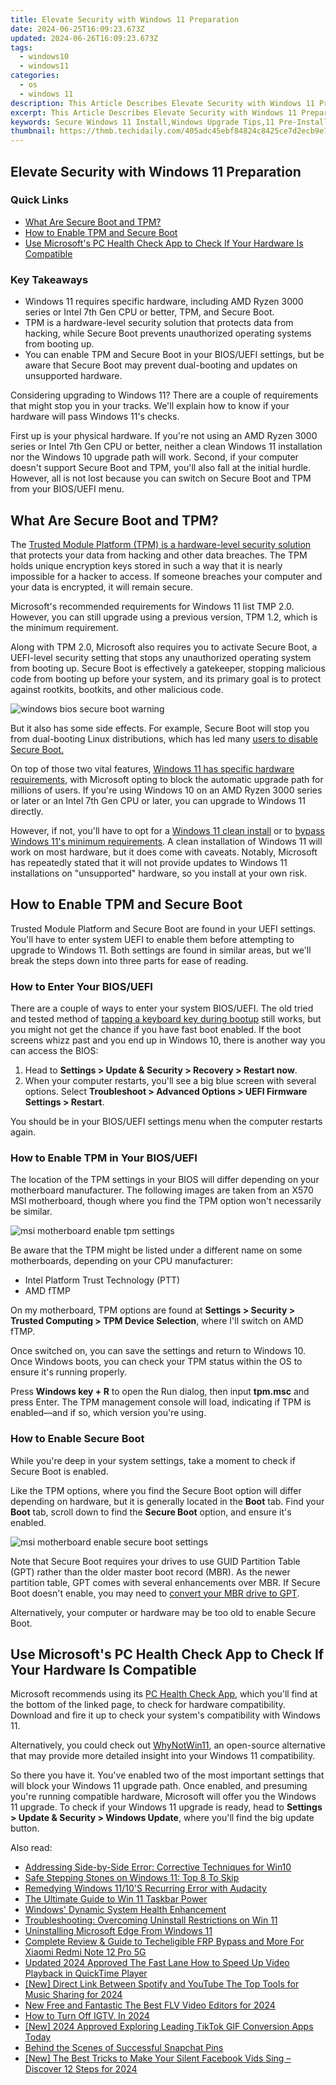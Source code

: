 ```yaml
---
title: Elevate Security with Windows 11 Preparation
date: 2024-06-25T16:09:23.673Z
updated: 2024-06-26T16:09:23.673Z
tags:
  - windows10
  - windows11
categories:
  - os
  - windows 11
description: This Article Describes Elevate Security with Windows 11 Preparation
excerpt: This Article Describes Elevate Security with Windows 11 Preparation
keywords: Secure Windows 11 Install,Windows Upgrade Tips,11 Pre-Install Checklist,Enhance Win11 Security,Prepping for Win11 Update,Windows 11 System Prep,Boosting Win11 Safety
thumbnail: https://thmb.techidaily.com/405adc45ebf84824c8425ce7d2ecb9e77863385d350fb3dba3386c181908ce4e.jpg
---
```


## Elevate Security with Windows 11 Preparation

### Quick Links

* [What Are Secure Boot and TPM?](#what-are-secure-boot-and-tpm)
* [How to Enable TPM and Secure Boot](#how-to-enable-tpm-and-secure-boot)
* [Use Microsoft's PC Health Check App to Check If Your Hardware Is Compatible](#use-microsoft-39-s-pc-health-check-app-to-check-if-your-hardware-is-compatible)

### Key Takeaways

* Windows 11 requires specific hardware, including AMD Ryzen 3000 series or Intel 7th Gen CPU or better, TPM, and Secure Boot.
* TPM is a hardware-level security solution that protects data from hacking, while Secure Boot prevents unauthorized operating systems from booting up.
* You can enable TPM and Secure Boot in your BIOS/UEFI settings, but be aware that Secure Boot may prevent dual-booting and updates on unsupported hardware.

 Considering upgrading to Windows 11? There are a couple of requirements that might stop you in your tracks. We'll explain how to know if your hardware will pass Windows 11's checks.

 First up is your physical hardware. If you're not using an AMD Ryzen 3000 series or Intel 7th Gen CPU or better, neither a clean Windows 11 installation nor the Windows 10 upgrade path will work. Second, if your computer doesn't support Secure Boot and TPM, you'll also fall at the initial hurdle. However, all is not lost because you can switch on Secure Boot and TPM from your BIOS/UEFI menu.

## What Are Secure Boot and TPM?

 The [Trusted Module Platform (TPM) is a hardware-level security solution](http://www.makeuseof.com/what-is-a-trusted-platform-module-tpm/) that protects your data from hacking and other data breaches. The TPM holds unique encryption keys stored in such a way that it is nearly impossible for a hacker to access. If someone breaches your computer and your data is encrypted, it will remain secure.

 Microsoft's recommended requirements for Windows 11 list TMP 2.0\. However, you can still upgrade using a previous version, TPM 1.2, which is the minimum requirement.

 Along with TPM 2.0, Microsoft also requires you to activate Secure Boot, a UEFI-level security setting that stops any unauthorized operating system from booting up. Secure Boot is effectively a gatekeeper, stopping malicious code from booting up before your system, and its primary goal is to protect against rootkits, bootkits, and other malicious code.

![windows bios secure boot warning](https://static1.makeuseofimages.com/wordpress/wp-content/uploads/2021/10/windows-bios-secure-boot-warning.jpg)

 But it also has some side effects. For example, Secure Boot will stop you from dual-booting Linux distributions, which has led many [users to disable Secure Boot.](https://www.makeuseof.com/tag/disable-secure-uefi-dual-boot/)

 On top of those two vital features, [Windows 11 has specific hardware requirements](https://www.makeuseof.com/can-your-pc-run-windows-11/), with Microsoft opting to block the automatic upgrade path for millions of users. If you're using Windows 10 on an AMD Ryzen 3000 series or later or an Intel 7th Gen CPU or later, you can upgrade to Windows 11 directly.

 However, if not, you'll have to opt for a [Windows 11 clean install](https://www.makeuseof.com/how-to-clean-install-windows-11/) or to [bypass Windows 11's minimum requirements](https://www.makeuseof.com/bypass-windows-11-minimum-installation-requirements/). A clean installation of Windows 11 will work on most hardware, but it does come with caveats. Notably, Microsoft has repeatedly stated that it will not provide updates to Windows 11 installations on "unsupported" hardware, so you install at your own risk.

## How to Enable TPM and Secure Boot

 Trusted Module Platform and Secure Boot are found in your UEFI settings. You'll have to enter system UEFI to enable them before attempting to upgrade to Windows 11\. Both settings are found in similar areas, but we'll break the steps down into three parts for ease of reading.

### How to Enter Your BIOS/UEFI

 There are a couple of ways to enter your system BIOS/UEFI. The old tried and tested method of [tapping a keyboard key during bootup](https://www.makeuseof.com/tag/enter-bios-computer/) still works, but you might not get the chance if you have fast boot enabled. If the boot screens whizz past and you end up in Windows 10, there is another way you can access the BIOS:

1. Head to **Settings > Update & Security > Recovery > Restart now**.
2. When your computer restarts, you'll see a big blue screen with several options. Select **Troubleshoot > Advanced Options > UEFI Firmware Settings > Restart**.

 You should be in your BIOS/UEFI settings menu when the computer restarts again.

### How to Enable TPM in Your BIOS/UEFI

 The location of the TPM settings in your BIOS will differ depending on your motherboard manufacturer. The following images are taken from an X570 MSI motherboard, though where you find the TPM option won't necessarily be similar.

![msi motherboard enable tpm settings](https://static1.makeuseofimages.com/wordpress/wp-content/uploads/2021/10/msi-motherboard-enable-tpm-settings.jpg)

 Be aware that the TPM might be listed under a different name on some motherboards, depending on your CPU manufacturer:

* Intel Platform Trust Technology (PTT)
* AMD fTMP

 On my motherboard, TPM options are found at **Settings > Security > Trusted Computing > TPM Device Selection**, where I'll switch on AMD fTMP.

 Once switched on, you can save the settings and return to Windows 10\. Once Windows boots, you can check your TPM status within the OS to ensure it's running properly.

 Press **Windows key + R** to open the Run dialog, then input **tpm.msc** and press Enter. The TPM management console will load, indicating if TPM is enabled—and if so, which version you're using.

### How to Enable Secure Boot

 While you're deep in your system settings, take a moment to check if Secure Boot is enabled.

 Like the TPM options, where you find the Secure Boot option will differ depending on hardware, but it is generally located in the **Boot** tab. Find your **Boot** tab, scroll down to find the **Secure Boot** option, and ensure it's enabled.

![msi motherboard enable secure boot settings](https://static1.makeuseofimages.com/wordpress/wp-content/uploads/2021/10/msi-motherboard-enable-secure-boot-settings.jpg)

 Note that Secure Boot requires your drives to use GUID Partition Table (GPT) rather than the older master boot record (MBR). As the newer partition table, GPT comes with several enhancements over MBR. If Secure Boot doesn't enable, you may need to [convert your MBR drive to GPT](http://www.makeuseof.com/tag/convert-mbr-gpt-windows/).

 Alternatively, your computer or hardware may be too old to enable Secure Boot.

## Use Microsoft's PC Health Check App to Check If Your Hardware Is Compatible

 Microsoft recommends using its [PC Health Check App](https://www.microsoft.com/en-us/windows/windows-11?r=1), which you'll find at the bottom of the linked page, to check for hardware compatibility. Download and fire it up to check your system's compatibility with Windows 11\.

 Alternatively, you could check out [WhyNotWin11](https://github.com/rcmaehl/WhyNotWin11/releases/), an open-source alternative that may provide more detailed insight into your Windows 11 compatibility.

 So there you have it. You've enabled two of the most important settings that will block your Windows 11 upgrade path. Once enabled, and presuming you're running compatible hardware, Microsoft will offer you the Windows 11 upgrade. To check if your Windows 11 upgrade is ready, head to **Settings > Update & Security > Windows Update**, where you'll find the big update button.

<span class="atpl-alsoreadstyle">Also read:</span>
<div><ul>
<li><a href="https://win11-tips.techidaily.com/addressing-side-by-side-error-corrective-techniques-for-win10/"><u>Addressing Side-by-Side Error: Corrective Techniques for Win10</u></a></li>
<li><a href="https://win11-tips.techidaily.com/safe-stepping-stones-on-windows-11-top-8-to-skip/"><u>Safe Stepping Stones on Windows 11: Top 8 To Skip</u></a></li>
<li><a href="https://win11-tips.techidaily.com/remedying-windows-1110s-recurring-error-with-audacity/"><u>Remedying Windows 11/10'S Recurring Error with Audacity</u></a></li>
<li><a href="https://win11-tips.techidaily.com/the-ultimate-guide-to-win-11-taskbar-power/"><u>The Ultimate Guide to Win 11 Taskbar Power</u></a></li>
<li><a href="https://win11-tips.techidaily.com/windows-dynamic-system-health-enhancement/"><u>Windows' Dynamic System Health Enhancement</u></a></li>
<li><a href="https://win11-tips.techidaily.com/troubleshooting-overcoming-uninstall-restrictions-on-win-11/"><u>Troubleshooting: Overcoming Uninstall Restrictions on Win 11</u></a></li>
<li><a href="https://win11-tips.techidaily.com/uninstalling-microsoft-edge-from-windows-11/"><u>Uninstalling Microsoft Edge From Windows 11</u></a></li>
<li><a href="https://unlock-android.techidaily.com/complete-review-and-guide-to-techeligible-frp-bypass-and-more-for-xiaomi-redmi-note-12-pro-5g-by-drfone-android/"><u>Complete Review & Guide to Techeligible FRP Bypass and More For Xiaomi Redmi Note 12 Pro 5G</u></a></li>
<li><a href="https://ai-video-tools.techidaily.com/updated-2024-approved-the-fast-lane-how-to-speed-up-video-playback-in-quicktime-player/"><u>Updated 2024 Approved The Fast Lane How to Speed Up Video Playback in QuickTime Player</u></a></li>
<li><a href="https://eaxpv-info.techidaily.com/new-direct-link-between-spotify-and-youtube-the-top-tools-for-music-sharing-for-2024/"><u>[New] Direct Link Between Spotify and YouTube  The Top Tools for Music Sharing for 2024</u></a></li>
<li><a href="https://video-creation-software.techidaily.com/new-free-and-fantastic-the-best-flv-video-editors-for-2024/"><u>New Free and Fantastic The Best FLV Video Editors for 2024</u></a></li>
<li><a href="https://instagram-clips.techidaily.com/how-to-turn-off-igtv-in-2024/"><u>How to Turn Off IGTV, In 2024</u></a></li>
<li><a href="https://tiktok-videos.techidaily.com/new-2024-approved-exploring-leading-tiktok-gif-conversion-apps-today/"><u>[New] 2024 Approved  Exploring Leading TikTok GIF Conversion Apps Today</u></a></li>
<li><a href="https://tiktok-clips.techidaily.com/behind-the-scenes-of-successful-snapchat-pins/"><u>Behind the Scenes of Successful Snapchat Pins</u></a></li>
<li><a href="https://facebook-video-files.techidaily.com/new-the-best-tricks-to-make-your-silent-facebook-vids-sing-discover-12-steps-for-2024/"><u>[New] The Best Tricks to Make Your Silent Facebook Vids Sing – Discover 12 Steps for 2024</u></a></li>
</ul></div>

<ins class="adsbygoogle"
      style="display:block"
      data-ad-client="ca-pub-7571918770474297"
      data-ad-slot="8358498916"
      data-ad-format="auto"
      data-full-width-responsive="true"></ins>